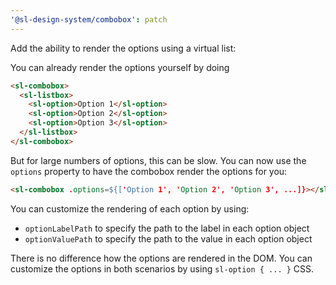 ```yaml
---
'@sl-design-system/combobox': patch
---
```


Add the ability to render the options using a virtual list:

You can already render the options yourself by doing

```html
<sl-combobox>
  <sl-listbox>
    <sl-option>Option 1</sl-option>
    <sl-option>Option 2</sl-option>
    <sl-option>Option 3</sl-option>
  </sl-listbox>
</sl-combobox>
```

But for large numbers of options, this can be slow. You can now use the `options` property to have the combobox render the options for you:

```html
<sl-combobox .options=${['Option 1', 'Option 2', 'Option 3', ...]}></sl-combobox>
```

You can customize the rendering of each option by using:
- `optionLabelPath` to specify the path to the label in each option object
- `optionValuePath` to specify the path to the value in each option object

There is no difference how the options are rendered in the DOM. You can customize
the options in both scenarios by using `sl-option { ... }` CSS.
